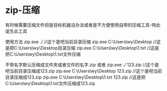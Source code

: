 # zip-压缩
有时候需要压缩文件但是目标机器没办法或者是不方便使用自带的压缩工具-特此诞生此工具

使用方法
zip.exe ./    //这个是吧当前目录压缩
zip.exe C:\Users\wy\Desktop   //这是把C:\Users\wy\Desktop目录压缩
zip.exe C:\Users\wy\Desktop\1.txt //这是把C:\Users\wy\Desktop\1.txt文件压缩

不带名字默认压缩成文件夹或者文件的名字.zip
或者
zip.exe ./ 123.zip   //这个是吧当前目录压缩成123.zip
zip.exe C:\Users\wy\Desktop 123.zip //这个是吧当前目录压缩成123.zip
zip.exe C:\Users\wy\Desktop\1.txt 123.zip //这是把C:\Users\wy\Desktop\1.txt文件压缩成123.zip
